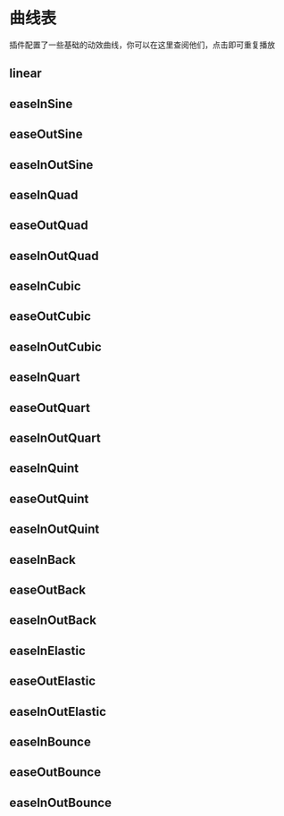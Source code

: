 # 曲线表

插件配置了一些基础的动效曲线，你可以在这里查阅他们，点击即可重复播放

## linear
<show-transition :data="curves.get('linear')" />

## easeInSine
<show-transition :data="curves.get('easeInSine')" />

## easeOutSine
<show-transition :data="curves.get('easeOutSine')" />

## easeInOutSine
<show-transition :data="curves.get('easeInOutSine')" />

## easeInQuad
<show-transition :data="curves.get('easeInQuad')" />

## easeOutQuad
<show-transition :data="curves.get('easeOutQuad')" />

## easeInOutQuad
<show-transition :data="curves.get('easeInOutQuad')" />

## easeInCubic
<show-transition :data="curves.get('easeInCubic')" />

## easeOutCubic
<show-transition :data="curves.get('easeOutCubic')" />

## easeInOutCubic
<show-transition :data="curves.get('easeInOutCubic')" />

## easeInQuart
<show-transition :data="curves.get('easeInQuart')" />

## easeOutQuart
<show-transition :data="curves.get('easeOutQuart')" />

## easeInOutQuart
<show-transition :data="curves.get('easeInOutQuart')" />

## easeInQuint
<show-transition :data="curves.get('easeInQuint')" />

## easeOutQuint
<show-transition :data="curves.get('easeOutQuint')" />

## easeInOutQuint
<show-transition :data="curves.get('easeInOutQuint')" />

## easeInBack
<show-transition :data="curves.get('easeInBack')" />

## easeOutBack
<show-transition :data="curves.get('easeOutBack')" />

## easeInOutBack
<show-transition :data="curves.get('easeInOutBack')" />

## easeInElastic
<show-transition :data="curves.get('easeInElastic')" />

## easeOutElastic
<show-transition :data="curves.get('easeOutElastic')" />

## easeInOutElastic
<show-transition :data="curves.get('easeInOutElastic')" />

## easeInBounce
<show-transition :data="curves.get('easeInBounce')" />

## easeOutBounce
<show-transition :data="curves.get('easeOutBounce')" />

## easeInOutBounce
<show-transition :data="curves.get('easeInOutBounce')" />

<script>
import curves from '../.vuepress/transition/config/curves.js'

export default {
  data () {
    return {
      curves
    }
  }
}

</script>